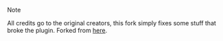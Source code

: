 > [!NOTE]  
> All credits go to the original creators, this fork simply fixes some stuff that broke the plugin. Forked from [here](https://github.com/An00nymushun/DiscordFreeEmojis/tree/master).
